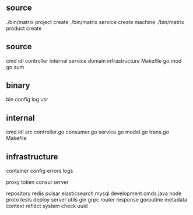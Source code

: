 ## source
./bin/matrix project create
./bin/matrix service create machine
./bin/matrix product create
## source
cmd
idl
controller
internal
service
domain
infrastructure
Makefile
go.mod
go.sum

## binary
bin
config
log
usr

## internal
cmd
idl
src
    controller.go
    consumer.go
    service.go
    model.go
    trans.go
Makefile

## infrastructure
container
config
errors
logs

proxy
token
consul
server

repository
    redis
    pulsar
    elasticsearch
    mysql
development
    cmds
    java
    node
    proto
    tests
    deploy
    server
utils
    gin
    grpc
    router
    response
    goroutine
    metadata
    context
    reflect
    system
    check
    uuid
